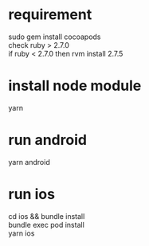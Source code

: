 # requirement
sudo gem install cocoapods <br />
check ruby > 2.7.0 <br />
if ruby < 2.7.0 then rvm install 2.7.5

# install node module
yarn <br />

# run android
yarn android <br />

# run ios
cd ios && bundle install <br />
bundle exec pod install <br />
yarn ios
